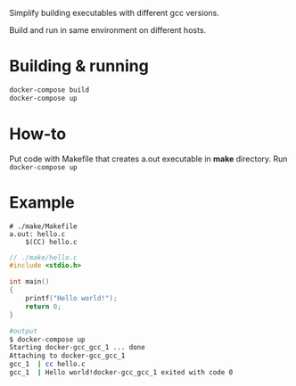 Simplify building executables with different gcc versions.

Build and run in same environment on different hosts.

# Building & running

```bash
docker-compose build
docker-compose up
```

# How-to

Put code with Makefile that creates a.out executable in **make** directory.
Run `docker-compose up`

# Example

```make
# ./make/Makefile
a.out: hello.c
	$(CC) hello.c
```

```c
// ./make/hello.c
#include <stdio.h>

int main()
{
	printf("Hello world!");
	return 0;
}
```

```bash
#output
$ docker-compose up
Starting docker-gcc_gcc_1 ... done
Attaching to docker-gcc_gcc_1
gcc_1  | cc hello.c
gcc_1  | Hello world!docker-gcc_gcc_1 exited with code 0
```
